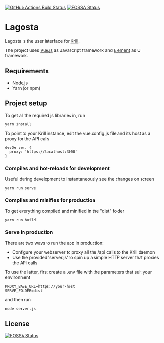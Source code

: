 [![GitHub Actions Build Status](https://github.com/NLnetLabs/lagosta/workflows/Build/badge.svg)](https://github.com/NLnetLabs/lagosta/actions?query=workflow%3ABuild)
[![FOSSA Status](https://app.fossa.com/api/projects/git%2Bgithub.com%2FNLnetLabs%2Flagosta.svg?type=shield)](https://app.fossa.com/projects/git%2Bgithub.com%2FNLnetLabs%2Flagosta?ref=badge_shield)

# Lagosta

Lagosta is the user interface for [Krill](https://github.com/NLnetLabs/krill).

The project uses [Vue.js](https://vuejs.org/) as Javascript framework and [Element](https://element.eleme.io/) as UI framework.

## Requirements
* Node.js
* Yarn (or npm)

## Project setup
To get all the required js libraries in, run
```
yarn install
```

To point to your Krill instance, edit the vue.config.js file and its host as a proxy for the API calls
```
devServer: {
  proxy: 'https://localhost:3000'
}
```

### Compiles and hot-reloads for development
Useful during development to instantaneously see the changes on screen
```
yarn run serve
```

### Compiles and minifies for production
To get everything compiled and minified in the "dist" folder
```
yarn run build
```

### Serve in production
There are two ways to run the app in production:
* Configure your webserver to proxy all the /api calls to the Krill daemon
* Use the provided 'server.js' to spin up a simple HTTP server that proxies the API calls

To use the latter, first create a .env file with the parameters that suit your environment
```
PROXY_BASE_URL=https://your-host
SERVE_FOLDER=dist
```
and then run
```
node server.js
```

## License
[![FOSSA Status](https://app.fossa.com/api/projects/git%2Bgithub.com%2FNLnetLabs%2Flagosta.svg?type=large)](https://app.fossa.com/projects/git%2Bgithub.com%2FNLnetLabs%2Flagosta?ref=badge_large)